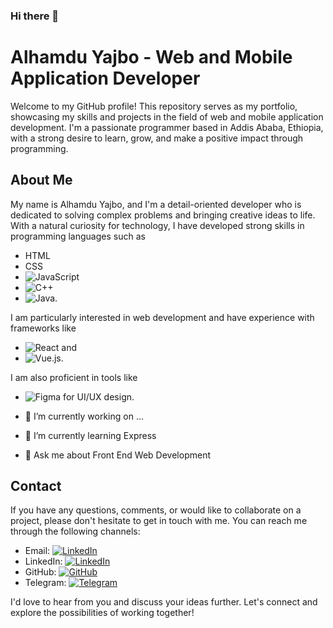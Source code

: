 ### Hi there 👋

# Alhamdu Yajbo - Web and Mobile Application Developer

Welcome to my GitHub profile! This repository serves as my portfolio, showcasing my skills and projects in the field of web and mobile application development. I'm a passionate programmer based in Addis Ababa, Ethiopia, with a strong desire to learn, grow, and make a positive impact through programming.

## About Me

My name is Alhamdu Yajbo, and I'm a detail-oriented developer who is dedicated to solving complex problems and bringing creative ideas to life. With a natural curiosity for technology, I have developed strong skills in programming languages such as 
- HTML 
- CSS
- <img src="https://img.shields.io/badge/-JavaScript-yellow" alt="JavaScript">
- <img src="https://img.shields.io/badge/-C%2B%2B-blue" alt="C++">
- <img src="https://img.shields.io/badge/-Java-orange" alt="Java">.

I am particularly interested in web development and have experience with frameworks like
- <img src="https://img.shields.io/badge/-React-61DAFB" alt="React"> and
- <img src="https://img.shields.io/badge/-Vue.js-4FC08D" alt="Vue.js">.

 I am also proficient in tools like
-  <img src="https://img.shields.io/badge/-Figma-F24E1E" alt="Figma"> for UI/UX design.

- 🔭 I’m currently working on ...
- 🌱 I’m currently learning Express
- 💬 Ask me about Front End Web Development

## Contact

If you have any questions, comments, or would like to collaborate on a project, please don't hesitate to get in touch with me. You can reach me through the following channels:

- Email: [![LinkedIn](https://img.shields.io/badge/Email-Message-blue?logo=email&style=social)](mailto:www.alex94lykam@gmail.com)
- LinkedIn: [![LinkedIn](https://img.shields.io/badge/LinkedIn-Connect-blue?logo=linkedin&style=social)](www.linkedin.com/in/alhamdu-yajbo-5aa8b821a)
- GitHub: [![GitHub](https://img.shields.io/badge/GitHub-Follow-black?logo=github&style=social)](link-to-your-GitHub-profile)
- Telegram: [![Telegram](https://img.shields.io/badge/Telegram-Message-blue?logo=telegram&style=social)](https://t.me/your-Telegram-username)

I'd love to hear from you and discuss your ideas further. Let's connect and explore the possibilities of working together!

